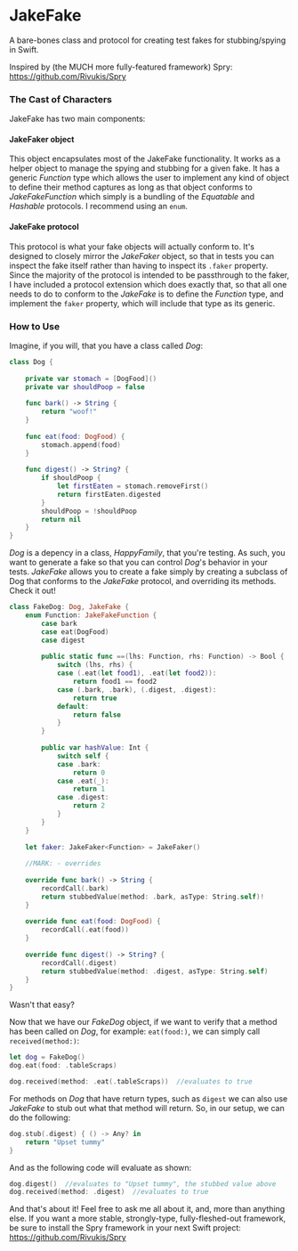 # JakeFake
A bare-bones class and protocol for creating test fakes for stubbing/spying in Swift.

Inspired by (the MUCH more fully-featured framework) Spry: https://github.com/Rivukis/Spry

### The Cast of Characters
JakeFake has two main components:

#### JakeFaker object
This object encapsulates most of the JakeFake functionality. It works as a helper object to manage the spying and stubbing for a given fake. It has a generic *Function* type which allows the user to implement any kind of object to define their method captures as long as that object conforms to *JakeFakeFunction* which simply is a bundling of the *Equatable* and *Hashable* protocols. I recommend using an ```enum```.

#### JakeFake protocol
This protocol is what your fake objects will actually conform to. It's designed to closely mirror the *JakeFaker* object, so that in tests you can inspect the fake itself rather than having to inspect its ```.faker``` property. Since the majority of the protocol is intended to be passthrough to the faker, I have included a protocol extension which does exactly that, so that all one needs to do to conform to the *JakeFake* is to define the *Function* type, and implement the ```faker``` property, which will include that type as its generic.

### How to Use

Imagine, if you will, that you have a class called *Dog*:

```swift
class Dog {
    
    private var stomach = [DogFood]()
    private var shouldPoop = false
    
    func bark() -> String {
        return "woof!"
    }
    
    func eat(food: DogFood) {
        stomach.append(food)
    }
    
    func digest() -> String? {
        if shouldPoop {
            let firstEaten = stomach.removeFirst()
            return firstEaten.digested
        }
        shouldPoop = !shouldPoop
        return nil
    }
}
```

*Dog* is a depency in a class, *HappyFamily*, that you're testing. As such, you want to generate a fake so that you can control *Dog*'s behavior in your tests. *JakeFake* allows you to create a fake simply by creating a subclass of Dog that conforms to the *JakeFake* protocol, and overriding its methods. Check it out!

```swift
class FakeDog: Dog, JakeFake {
    enum Function: JakeFakeFunction {
        case bark
        case eat(DogFood)
        case digest
        
        public static func ==(lhs: Function, rhs: Function) -> Bool {
            switch (lhs, rhs) {
            case (.eat(let food1), .eat(let food2)):
                return food1 == food2
            case (.bark, .bark), (.digest, .digest):
                return true
            default:
                return false
            }
        }
        
        public var hashValue: Int {
            switch self {
            case .bark:
                return 0
            case .eat(_):
                return 1
            case .digest:
                return 2
            }
        }
    }
    
    let faker: JakeFaker<Function> = JakeFaker()
    
    //MARK: - overrides
    
    override func bark() -> String {
        recordCall(.bark)
        return stubbedValue(method: .bark, asType: String.self)!
    }
    
    override func eat(food: DogFood) {
        recordCall(.eat(food))
    }
    
    override func digest() -> String? {
        recordCall(.digest)
        return stubbedValue(method: .digest, asType: String.self)
    }
}
```

Wasn't that easy?

Now that we have our *FakeDog* object, if we want to verify that a method has been called on *Dog*, for example: ```eat(food:)```, we can simply call ```received(method:)```:

```swift
let dog = FakeDog()
dog.eat(food: .tableScraps)

dog.received(method: .eat(.tableScraps))  //evaluates to true
```

For methods on *Dog* that have return types, such as ```digest``` we can also use *JakeFake* to stub out what that method will return. So, in our setup, we can do the following:

```swift
dog.stub(.digest) { () -> Any? in
    return "Upset tummy"
}
```

And as the following code will evaluate as shown:

```swift
dog.digest()  //evaluates to "Upset tummy", the stubbed value above
dog.received(method: .digest)  //evaluates to true
```

And that's about it! Feel free to ask me all about it, and, more than anything else. If you want a more stable, strongly-type, fully-fleshed-out framework, be sure to install the Spry framework in your next Swift project: https://github.com/Rivukis/Spry
